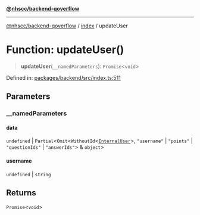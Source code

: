 [**@nhscc/backend-qoverflow**](../../README.md)

***

[@nhscc/backend-qoverflow](../../README.md) / [index](../README.md) / updateUser

# Function: updateUser()

> **updateUser**(`__namedParameters`): `Promise`\<`void`\>

Defined in: [packages/backend/src/index.ts:511](https://github.com/nhscc/qoverflow.api.hscc.bdpa.org/blob/7f72ded3e1b4a649a6466e0d002164176291fadc/packages/backend/src/index.ts#L511)

## Parameters

### \_\_namedParameters

#### data

`undefined` \| `Partial`\<`Omit`\<`WithoutId`\<[`InternalUser`](../../db/type-aliases/InternalUser.md)\>, `"username"` \| `"points"` \| `"questionIds"` \| `"answerIds"`\> & `object`\>

#### username

`undefined` \| `string`

## Returns

`Promise`\<`void`\>
